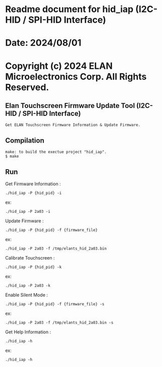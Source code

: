 # 
# Readme document for hid_iap (I2C-HID / SPI-HID Interface)
# Date: 2024/08/01
# 
# Copyright (c) 2024 ELAN Microelectronics Corp. All Rights Reserved.
Elan Touchscreen Firmware Update Tool (I2C-HID / SPI-HID Interface)
---
    Get ELAN Touchscreen Firmware Information & Update Firmware.

Compilation
--- 
    make: to build the exectue project "hid_iap".
    $ make
   
Run
---
Get Firmware Information :

    ./hid_iap -P {hid_pid} -i
ex:

    ./hid_iap -P 2a03 -i

Update Firmware :

    ./hid_iap -P {hid_pid} -f {firmware_file}

ex:

    ./hid_iap -P 2a03 -f /tmp/elants_hid_2a03.bin

Calibrate Touchscreen :

    ./hid_iap -P {hid_pid} -k

ex: 

    ./hid_iap -P 2a03 -k

Enable Silent Mode :

    ./hid_iap -P {hid_pid} -f {firmware_file} -s

ex: 

    ./hid_iap -P 2a03 -f /tmp/elants_hid_2a03.bin -s

Get Help Information :

    ./hid_iap -h

ex: 

    ./hid_iap -h

